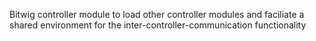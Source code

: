 Bitwig controller module to load other controller modules and faciliate a shared environment for the inter-controller-communication functionality